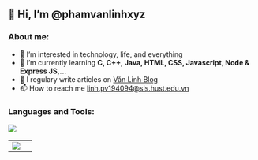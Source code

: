 <h2> 👋 Hi, I’m @phamvanlinhxyz </h2>
<h3>About me:</h3>

- 👀 I’m interested in technology, life, and everything
- 🌱 I’m currently learning <b>C, C++, Java, HTML, CSS, Javascript, Node & Express JS,...</b>
- 📝 I regulary write articles on <a href="https://www.phamvanlinh.xyz" target="_blank">Văn Linh Blog</a>
- 📫 How to reach me <a href="mailto:https://linh.pv194094@sis.hust.edu.vn" target="_blank" title="Email">linh.pv194094@sis.hust.edu.vn</a>

<h3>Languages and Tools:</h3>
<img align="center" src="https://github-profile-trophy.vercel.app/?username=phamvanlinhxyz&theme=tokyonight&margin-w=15" />
<table>
  <tr>
    <td><img align="center" src="https://github-readme-stats.vercel.app/api?username=phamvanlinhxyz&show_icons=true&theme=tokyonight" /></td>
    <td><img align="center" src"http://github-readme-streak-stats.herokuapp.com?user=phamvanlinhxyz&theme=tokyonight&date_format=M%20j%5B%2C%20Y%5D)"/></td>
    <!--<td><img align="center" src="https://github-readme-stats.vercel.app/api/top-langs/?username=phamvanlinhxyz&layout=compact&theme=tokyonight" /></td>-->
  </tr>
</table>
<!-- [![GitHub Streak](http://github-readme-streak-stats.herokuapp.com?user=phamvanlinhxyz&theme=tokyonight&date_format=M%20j%5B%2C%20Y%5D)](https://git.io/streak-stats) -->
<!---
phamvanlinhxyz/phamvanlinhxyz is a ✨ special ✨ repository because its `README.md` (this file) appears on your GitHub profile.
You can click the Preview link to take a look at your changes.
--->
